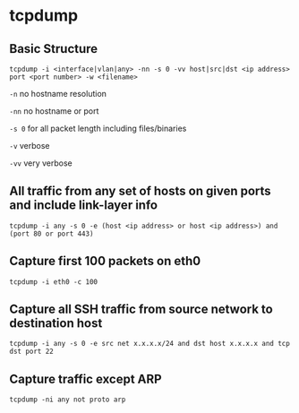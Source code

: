 # tcpdump

## Basic Structure

```
tcpdump -i <interface|vlan|any> -nn -s 0 -vv host|src|dst <ip address> port <port number> -w <filename>
```

`-n` no hostname resolution 

`-nn` no hostname or port

`-s 0` for all packet length including files/binaries

`-v` verbose

`-vv` very verbose

## All traffic from any set of hosts on given ports and include link-layer info

```
tcpdump -i any -s 0 -e (host <ip address> or host <ip address>) and (port 80 or port 443)
```

## Capture first 100 packets on eth0

```
tcpdump -i eth0 -c 100
```

## Capture all SSH traffic from source network to destination host

```
tcpdump -i any -s 0 -e src net x.x.x.x/24 and dst host x.x.x.x and tcp dst port 22
```

## Capture traffic except ARP

```
tcpdump -ni any not proto arp
```
